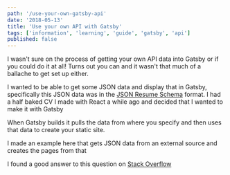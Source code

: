 ```yaml
---
path: '/use-your-own-gatsby-api'
date: '2018-05-13'
title: 'Use your own API with Gatsby'
tags: ['information', 'learning', 'guide', 'gatsby', 'api']
published: false
---
```


I wasn't sure on the process of getting your own API data into Gatsby
or if you could do it at all! Turns out you can and it wasn't that
much of a ballache to get set up either.

I wanted to be able to get some JSON data and display that in Gatsby,
specifically this JSON data was in the [JSON Resume Schema] format. I
had a half baked CV I made with React a while ago and decided that I
wanted to make it with Gatsby

When Gatsby builds it pulls the data from where you specify and then
uses that data to create your static site.

I made an example here that gets JSON data from an external source and
creates the pages from that

I found a good answer to this question on [Stack Overflow]

<!-- Links -->

[json resume schema]: https://jsonresume.org/schema/
[stack overflow]:
  https://stackoverflow.com/questions/49299309/gatsbyjs-getting-data-from-restful-api

